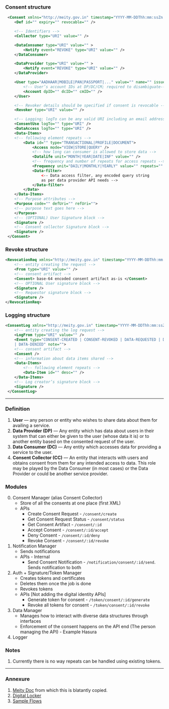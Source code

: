 ### Consent structure

```xml
 <Consent xmlns="http://meity.gov.in" timestamp="YYYY-MM-DDThh:mm:ssZn.n">
    <Def id="" expiry="" revocable="" />

    <!-- Identifiers -->
    <Collector type="URI" value="" />

    <DataConsumer type="URI" value="" >
        <Notify event="REVOKE" type="URI" value="" />
    </DataConsumer>

    <DataProvider type="URI" value="" >
        <Notify event="REVOKE" type="URI" value="" />
    </DataProvider>

    <User type="AADHAAR|MOBILE|PAN|PASSPORT|..." value="" name="" issuer="" >
        <!-- User’s account IDs at DP/DC/CM; required to disambiguate-->
        <Account dpID="" dcID="" cmID="" />
    </User>

    <!-- Revoker details should be specified if consent is revocable -->
    <Revoker type="URI" value="" />

    <!-- Logging; logTo can be any valid URI including an email address -->
    <ConsentUse logTo="" type="URI" />
    <DataAccess logTo="" type="URI" />
    <Data-Items>
    <!-- following element repeats -->
        <Data id="" type="TRANSACTIONAL|PROFILE|DOCUMENT">
            <Access mode="VIEW|STORE|QUERY" />
            <!-- how long can consumer is allowed to store data -->
            <Datalife unit="MONTH|YEAR|DATE|INF" value="" />
            <!-- frequency and number of repeats for access repeats -->
            <Frequency unit="DAILY|MONTHLY|YEARLY" value="" repeats="" />
            <Data-filter>
                <-- Data access filter, any encoded query string
                as per data provider API needs -->
            </Data-filter>
        </Data>
    </Data-Items>
    <!-- Purpose attributes -->
    <Purpose code="" defUri="" refUri="">
    <!-- purpose text goes here -->
    </Purpose>
    <!-- (OPTIONAL) User Signature block -->
    <Signature />
    <!-- Consent collector Signature block -->
    <Signature />
 </Consent>
```

### Revoke structure

```xml
<RevocationReq xmlns="http://meity.gov.in" timestamp="YYYY-MM-DDThh:mm:ssZn.n">
    <!-- entity creating the request -->
    <From type="URI" value="" />
    <!-- consent artifact -->
    <Consent> base-64 encoded consent artifact as-is </Consent>
    <!-- OPTIONAL User signature block -->
    <Signature />
    <!-- Requestor signature block -->
    <Signature />
</RevocationReq>
```

### Logging structure

```xml
<ConsentLog xmlns="http://meity.gov.in" timestamp="YYYY-MM-DDThh:mm:ssZn.n">
    <!-- entity creating the log request -->
    <LogFrom type="URI" value="" />
    <Event type="CONSENT-CREATED | CONSENT-REVOKED | DATA-REQUESTED | DATA-SENT
    | DATA-DENIED" note="">
    <!-- consent artifact -->
    <Consent />
    <!-- information about data items shared -->
    <Data-Items>
        <!-- following element repeats -->
        <Data-Item id="" desc="" />
    </Data-Items>
    <!-- Log creator’s signature block -->
    <Signature />
 </ConsentLog>
```

---

### Definition

1. **User** — any person or entity who wishes to share data about them for availing a service.
2. **Data Provider (DP)** — Any entity which has data about users in their system that can either be given to the user (whose data it is) or to another entity based on the consented request of the user.
3. **Data Consumer (DC)** — Any entity which accesses data for providing a service to the user.
4. **Consent Collector (CC)** — An entity that interacts with users and obtains consent from them for any intended access to data. This role may be played by the Data Consumer (in most cases) or the Data Provider or could be another service provider.

### Modules

0. Consent Manager (alias Consent Collector)
   - Store of all the consents at one place (first XML)
   - APIs
     - Create Consent Request - `/consent/create`
     - Get Consent Request Status - `/consent/status`
     - Get Consent Artifact - `/consent/:id`
     - Accept Consent - `/consent/:id/accept`
     - Deny Consent - `/consent/:id/deny`
     - Revoke Consent - `/consent/:id/revoke`
1. Notification Manager
   - Sends notifications
   - APIs - Internal
     - Send Consent Notification - `/notification/consent/:id/send`. Sends notification to both
2. Auth + Signature/Token Manager
   - Creates tokens and certificates
   - Deletes them once the job is done
   - Revokes tokens
   - APIs [Not adding the digital identity APIs]
     - Generate token for consent - `/token/consent/:id/generate`
     - Revoke all tokens for consent - `/token/consent/:id/revoke`
3. Data Manager
   - Manages how to interact with diverse data structures through interfaces
   - Enforcement of the consent happens on the API end (The person managing the API) - Example Hasura
4. Logger

### Notes

1. Currently there is no way repeats can be handled using existing tokens.

---

### Annexure

1. [Meity Doc](http://dla.gov.in/sites/default/files/pdf/MeitY-Consent-Tech-Framework%20v1.1.pdf) from which this is blatantly copied.
2. [Digital Locker](http://dla.gov.in/sites/default/files/pdf/DigitalLockerTechnologyFramework%20v1.1.pdf)
3. [Sample Flows](https://projecteka.github.io/content/sequencediagrams.html)

